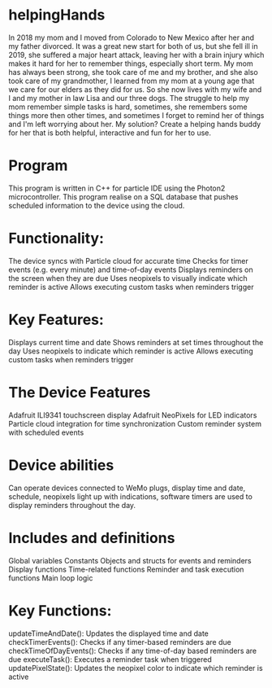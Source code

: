 # helpingHands
In 2018 my mom and I moved from Colorado to New Mexico after her and my father divorced. It was a great new start for both of us, but she fell ill in 2019, she suffered a major heart attack, leaving her with a brain injury which makes it hard for her to remember things, especially short term. My mom has always been strong, she took care of me and my brother, and she also took care of my grandmother, I learned from my mom at a young age that we care for our elders as they did for us. So she now lives with my wife and I and my mother in law Lisa and our three dogs.
The struggle to help my mom remember simple tasks is hard, sometimes, she remembers some things more then other times, and sometimes I forget to remind her of things and I'm left worrying about her.
My solution? Create a helping hands buddy for her that is both helpful, interactive and fun for her to use.
# Program
This program is written in C++ for particle IDE using the Photon2 microcontroller. 
This program realise on a SQL database that pushes scheduled information to the device using the cloud.
# Functionality:
The device syncs with Particle cloud for accurate time
Checks for timer events (e.g. every minute) and time-of-day events
Displays reminders on the screen when they are due
Uses neopixels to visually indicate which reminder is active
Allows executing custom tasks when reminders trigger
# Key Features:
Displays current time and date
Shows reminders at set times throughout the day
Uses neopixels to indicate which reminder is active
Allows executing custom tasks when reminders trigger
# The Device Features
Adafruit ILI9341 touchscreen display
Adafruit NeoPixels for LED indicators
Particle cloud integration for time synchronization
Custom reminder system with scheduled events
# Device abilities
Can operate devices connected to WeMo plugs, display time and date, schedule, neopixels light up with indications, software timers are used to display reminders throughout the day. 

# Includes and definitions
Global variables
Constants
Objects and structs for events and reminders
Display functions
Time-related functions
Reminder and task execution functions
Main loop logic
# Key Functions:
updateTimeAndDate(): Updates the displayed time and date
checkTimerEvents(): Checks if any timer-based reminders are due
checkTimeOfDayEvents(): Checks if any time-of-day based reminders are due
executeTask(): Executes a reminder task when triggered
updatePixelState(): Updates the neopixel color to indicate which reminder is active
